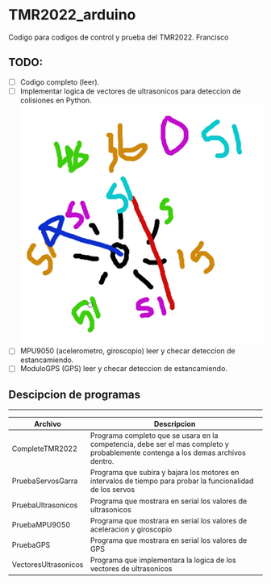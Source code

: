 # TMR2022_arduino
Codigo para codigos de control y prueba del TMR2022. Francisco

## TODO:
- [ ] Codigo completo (leer).
- [ ] Implementar logica de vectores de ultrasonicos para deteccion de colisiones en Python. ![vectores](vectores_ult.png)
- [ ] MPU9050 (acelerometro, giroscopio) leer y checar deteccion de estancamiendo.
- [ ] ModuloGPS (GPS) leer y checar deteccion de estancamiendo.

## Descipcion de programas
-------
| Archivo | Descripcion | 
|---|---|
| CompleteTMR2022 | Programa completo que se usara en la competencia, debe ser el mas completo y probablemente contenga a los demas archivos dentro. |
| PruebaServosGarra | Programa que subira y bajara los motores en intervalos de tiempo para probar la funcionalidad de los servos |
| PruebaUltrasonicos | Programa que mostrara en serial los valores de ultrasonicos |
| PruebaMPU9050 | Programa que mostrara en serial los valores de aceleracion y giroscopio |
| PruebaGPS | Programa que mostrara en serial los valores de GPS |
| VectoresUltrasonicos | Programa que implementara la logica de los vectores de ultrasonicos |